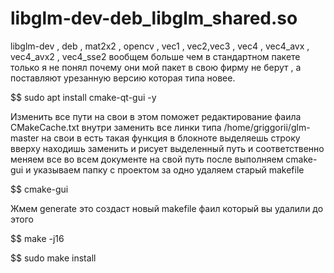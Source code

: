 # libglm-dev-deb_libglm_shared.so
libglm-dev , deb , mat2x2 , opencv , vec1 , vec2,vec3 , vec4 , vec4_avx , vec4_avx2 , vec4_sse2 вообщем больше чем в стандартном пакете только я не понял почему они мой пакет в свою фирму не берут , а поставляют урезанную версию которая типа новее.

$$ sudo apt install cmake-qt-gui -y

Изменить все пути на свои в этом поможет редактирование фаила CMakeCache.txt внутри 
заменить все линки типа /home/griggorii/glm-master на свои в есть такая функция в блокноте 
выделяешь строку вверху находишь заменить и рисует выделенный путь и соответственно меняем все
во всем документе на свой путь после выполняем cmake-gui и указываем папку с проектом за одно удаляем старый makefile

$$ cmake-gui

Жмем generate это создаст новый makefile фаил который вы удалили до этого

$$ make -j16

$$ sudo make install
